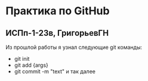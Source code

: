 # Практика по GitHub
## ИСПп-1-23в, ГригорьевГН
Из прошлой работы я узнал следующие git
команды:
* git init
* git add {args}
* git commit -m "text"
и так далее

